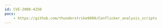 ```yaml
---
id: CVE-2008-4250
pocs:
    - https://github.com/thunderstrike9090/Conflicker_analysis_scripts
---
```


